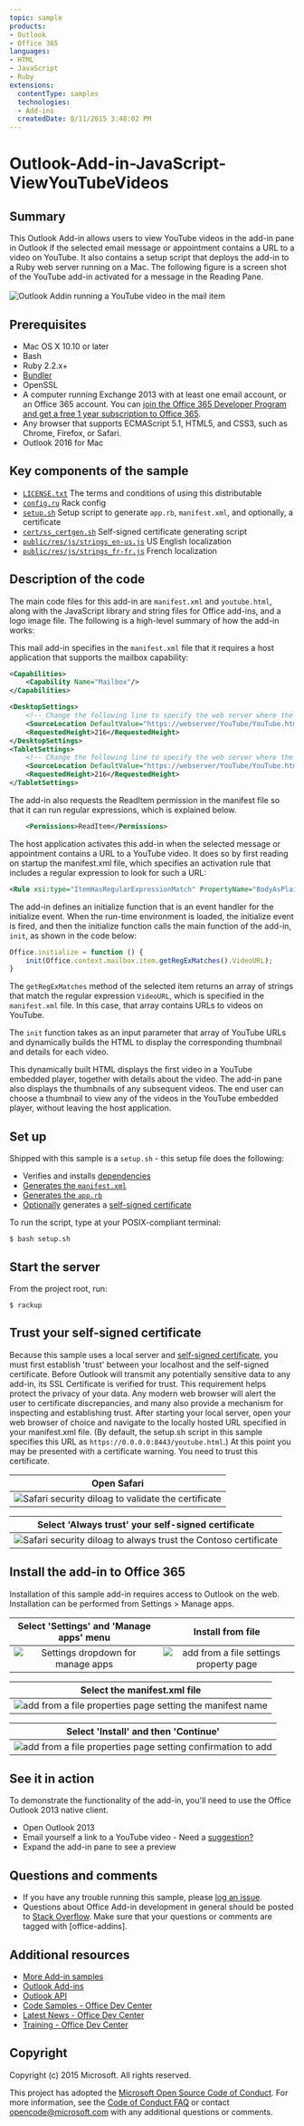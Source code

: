 ```yaml
---
topic: sample
products:
- Outlook
- Office 365
languages:
- HTML
- JavaScript
- Ruby
extensions:
  contentType: samples
  technologies:
  - Add-ins
  createdDate: 8/11/2015 3:48:02 PM
---
```

# Outlook-Add-in-JavaScript-ViewYouTubeVideos

## Summary
This Outlook Add-in allows users to view YouTube videos in the add-in pane in Outlook if the selected email message or appointment contains a URL to a video on YouTube. It also contains a setup script that deploys the add-in to a Ruby web server running on a Mac. The following figure is a screen shot of the YouTube add-in activated for a message in the Reading Pane.
<br />
<br />
![Outlook Addin running a YouTube video in the mail item](/static/pic1.png)

## Prerequisites
* Mac OS X 10.10 or later
* Bash
* Ruby 2.2.x+
* [Bundler](http://bundler.io/v1.5/gemfile.html)
* OpenSSL
* A computer running Exchange 2013 with at least one email account, or an Office 365 account. You can [join the Office 365 Developer Program and get a free 1 year subscription to Office 365](https://aka.ms/devprogramsignup).
* Any browser that supports ECMAScript 5.1, HTML5, and CSS3, such as Chrome, Firefox, or Safari.
* Outlook 2016 for Mac

## Key components of the sample
* [```LICENSE.txt```](LICENSE.txt) The terms and conditions of using this distributable
* [```config.ru```](config.ru) Rack config
* [```setup.sh```](setup.sh) Setup script to generate ```app.rb```, ```manifest.xml```, and optionally, a certificate
* [```cert/ss_certgen.sh```](cert/ss_certgen.sh) Self-signed certificate generating script
* [```public/res/js/strings_en-us.js```](public/res/js/strings_en-us.js) US English localization
* [```public/res/js/strings_fr-fr.js```](public/res/js/strings_fr-fr.js) French localization

## Description of the code

The main code files for this add-in are ```manifest.xml``` and ```youtube.html```, along with the JavaScript library and string files for Office add-ins, and a logo image file. The following is a high-level summary of how the add-in works:

This mail add-in specifies in the ```manifest.xml``` file that it requires a host application that supports the mailbox capability:

```xml
<Capabilities>
    <Capability Name="Mailbox"/>
</Capabilities>
```

```xml
<DesktopSettings>
    <!-- Change the following line to specify the web server where the HTML file is hosted. -->
    <SourceLocation DefaultValue="https://webserver/YouTube/YouTube.htm"/>
    <RequestedHeight>216</RequestedHeight>
</DesktopSettings>
<TabletSettings>
    <!-- Change the following line to specify the web server where the HTML file is hosted. -->
    <SourceLocation DefaultValue="https://webserver/YouTube/YouTube.htm"/>
    <RequestedHeight>216</RequestedHeight>
</TabletSettings>
```
    
The add-in also requests the ReadItem permission in the manifest file so that it can run regular expressions, which is explained below.

```xml
    <Permissions>ReadItem</Permissions>
```
    
The host application activates this add-in when the selected message or appointment contains a URL to a YouTube video. It does so by first reading on startup the manifest.xml file, which specifies an activation rule that includes a regular expression to look for such a URL:

```xml
<Rule xsi:type="ItemHasRegularExpressionMatch" PropertyName="BodyAsPlaintext" RegExName="VideoURL" RegExValue="http://(((www\.)?youtube\.com/watch\?v=)|(youtu\.be/))[a-zA-Z0-9_-]{11}"/>
```
    
The add-in defines an initialize function that is an event handler for the initialize event. When the run-time environment is loaded, the initialize event is fired, and then the initialize function calls the main function of the add-in, `init`, as shown in the code below:

```javascript
Office.initialize = function () {
    init(Office.context.mailbox.item.getRegExMatches().VideoURL);
}
```

The ```getRegExMatches``` method of the selected item returns an array of strings that match the regular expression ```VideoURL```, which is specified in the ```manifest.xml``` file. In this case, that array contains URLs to videos on YouTube.

The `init` function takes as an input parameter that array of YouTube URLs and dynamically builds the HTML to display the corresponding thumbnail and details for each video.

This dynamically built HTML displays the first video in a YouTube embedded player, together with details about the video. The add-in pane also displays the thumbnails of any subsequent videos. The end user can choose a thumbnail to view any of the videos in the YouTube embedded player, without leaving the host application.

## Set up
Shipped with this sample is a ```setup.sh``` - this setup file does the following:
* Verifies and installs [dependencies](https://github.com/OfficeDev/Outlook-Add-in-JavaScript-ViewYouTubeVideos/blob/master/setup.sh#L23)
* [Generates the ```manifest.xml```](https://github.com/OfficeDev/Outlook-Add-in-JavaScript-ViewYouTubeVideos/blob/master/setup.sh#L37)
* [Generates the ```app.rb```](https://github.com/OfficeDev/Outlook-Add-in-JavaScript-ViewYouTubeVideos/blob/master/setup.sh#L44)
* [Optionally](https://github.com/OfficeDev/Outlook-Add-in-JavaScript-ViewYouTubeVideos/blob/master/setup.sh#L34) generates a [self-signed certificate](https://github.com/OfficeDev/Outlook-Add-in-JavaScript-ViewYouTubeVideos/blob/master/cert/ss_certgen.sh#L49)

To run the script, type at your POSIX-compliant terminal:

    $ bash setup.sh
    
## Start the server
From the project root, run:

    $ rackup

## Trust your self-signed certificate
Because this sample uses a local server and [self-signed certificate](https://en.wikipedia.org/wiki/Self-signed_certificate), you must first establish 'trust' between your localhost and the self-signed certificate. Before Outlook will transmit any potentially sensitive data to any add-in, its SSL Certificate is verified for trust.  This requirement helps protect the privacy of your data. Any modern web browser will alert the user to certificate discrepancies, and many also provide a mechanism for inspecting and establishing trust. After starting your local server, open your web browser of choice and navigate to the locally hosted URL specified in your manifest.xml file. (By default, the setup.sh script in this sample specifies this URL as ```https://0.0.0.0:8443/youtube.html```.) At this point you may be presented with a certificate warning. You need to trust this certificate.

Open Safari|
:-:|
![Safari security diloag to validate the certificate](/static/show_cert.png)|

Select 'Always trust' your self-signed certificate|
:-:|
![Safari security diloag to always trust the Contoso certificate](/static/add_trust.png)|

## Install the add-in to Office 365
Installation of this sample add-in requires access to Outlook on the web. Installation can be performed from Settings > Manage apps.

Select 'Settings' and 'Manage apps' menu|Install from file
:-:|:-:
![Settings dropdown for manage apps](/static/menu_loc.png)|![add from a file settings property page](/static/menu_opt.png)

Select the manifest.xml file|
:-:|
![add from a file properties page setting the manifest name](/static/menu_chooser.png)|

Select 'Install' and then 'Continue'|
:-:|
![add from a file properties page setting confirmation to add](/static/menu_warn.png)|

## See it in action
To demonstrate the functionality of the add-in, you'll need to use the Office Outlook 2013 native client.
* Open Outlook 2013
* Email yourself a link to a YouTube video - Need a [suggestion?](http://www.youtube.com/watch?v=oEx5lmbCKtY)
* Expand the add-in pane to see a preview

## Questions and comments
* If you have any trouble running this sample, please [log an issue](https://github.com/OfficeDev/https://github.com/OfficeDev/Outlook-Add-in-Javascript-ViewYouTubeVideos/issues).
* Questions about Office Add-in development in general should be posted to [Stack Overflow](http://stackoverflow.com/questions/tagged/office-addins). Make sure that your questions or comments are tagged with [office-addins].

## Additional resources
* [More Add-in samples](https://github.com/OfficeDev?utf8=%E2%9C%93&query=-Add-in)
* [Outlook Add-ins](https://dev.office.com/code-samples#?filters=web,outlook)
* [Outlook API](https://dev.outlook.com/)
* [Code Samples - Office Dev Center](https://dev.office.com/code-samples#?filters=web,outlook)
* [Latest News - Office Dev Center](http://dev.office.com/latestnews)
* [Training - Office Dev Center](https://dev.office.com/training)

## Copyright
Copyright (c) 2015 Microsoft. All rights reserved.


This project has adopted the [Microsoft Open Source Code of Conduct](https://opensource.microsoft.com/codeofconduct/). For more information, see the [Code of Conduct FAQ](https://opensource.microsoft.com/codeofconduct/faq/) or contact [opencode@microsoft.com](mailto:opencode@microsoft.com) with any additional questions or comments.
